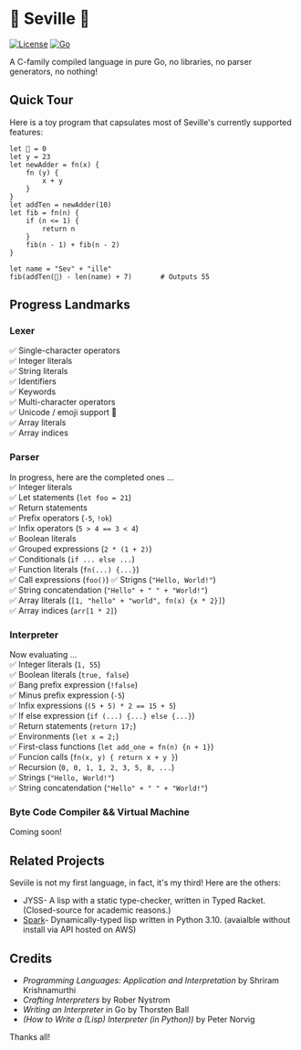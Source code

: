 # 🍇 Seville 🍇
[![License](https://img.shields.io/badge/License-MIT-blue.svg)](https://opensource.org/licenses/MIT)
[![Go](https://github.com/chrisfishbob/seville/actions/workflows/go.yml/badge.svg)](https://github.com/chrisfishbob/seville/actions/workflows/go.yml)  

A C-family compiled language in pure Go, no libraries, no parser generators, no nothing!


## Quick Tour
Here is a toy program that capsulates most of Seville's currently supported features:  
```
let 🍇 = 0
let y = 23
let newAdder = fn(x) { 
    fn (y) {
        x + y
    }
}
let addTen = newAdder(10)
let fib = fn(n) {
    if (n <= 1) {
        return n
    } 
    fib(n - 1) + fib(n - 2)
}

let name = "Sev" + "ille"
fib(addTen(🍇) - len(name) + 7)       # Outputs 55
```


## Progress Landmarks
### Lexer
:white_check_mark: Single-character operators  
:white_check_mark: Integer literals  
:white_check_mark: String literals  
:white_check_mark: Identifiers  
:white_check_mark: Keywords  
:white_check_mark: Multi-character operators  
:white_check_mark: Unicode / emoji support 🌹  
:white_check_mark: Array literals  
:white_check_mark: Array indices

### Parser
In progress, here are the completed ones ...  
:white_check_mark: Integer literals  
:white_check_mark: Let statements (`let foo = 21`)  
:white_check_mark: Return statements  
:white_check_mark: Prefix operators (`-5`, `!ok`)  
:white_check_mark: Infix operators (`5 > 4 == 3 < 4`)  
:white_check_mark: Boolean literals  
:white_check_mark: Grouped expressions (`2 * (1 + 2)`)  
:white_check_mark: Conditionals (`if ... else ...`)  
:white_check_mark: Function literals (`fn(...) {...}`)  
:white_check_mark: Call expressions (`foo()`)
:white_check_mark: Strigns (`"Hello, World!"`)  
:white_check_mark: String concatendation (`"Hello" + " " + "World!"`)  
:white_check_mark: Array literals (`[1, "hello" + "world", fn(x) {x * 2}]`)  
:white_check_mark: Array indices (`arr[1 * 2]`)  
  
### Interpreter
Now evaluating ...  
:white_check_mark: Integer literals (`1, 55`)  
:white_check_mark: Boolean literals (`true, false`)  
:white_check_mark: Bang prefix expression (`!false`)    
:white_check_mark: Minus prefix expression (`-5`)   
:white_check_mark: Infix expressions (`(5 + 5) * 2 == 15 + 5`)   
:white_check_mark: If else expression (`if (...) {...} else {...}`)  
:white_check_mark: Return statements (`return 17;`)   
:white_check_mark: Environments (`let x = 2;`)  
:white_check_mark: First-class functions (`let add_one = fn(n) {n + 1}`)  
:white_check_mark: Funcion calls (`fn(x, y) { return x + y }`)  
:white_check_mark: Recursion (`0, 0, 1, 1, 2, 3, 5, 8, ...`)  
:white_check_mark: Strings (`"Hello, World!"`)  
:white_check_mark: String concatendation (`"Hello" + " " + "World!"`)  
  
### Byte Code Compiler && Virtual Machine
Coming soon!
## Related Projects
Seviile is not my first language, in fact, it's my third!
Here are the others:  
* JYSS- A lisp with a static type-checker, written in Typed Racket. (Closed-source for academic reasons.)  
* [Spark](https://github.com/chrisfishbob/Spark)- Dynamically-typed lisp written in Python 3.10. (avaialble without install via API hosted on AWS)


## Credits
* *Programming Languages: Application and Interpretation* by Shriram Krishnamurthi  
* *Crafting Interpreters* by Rober Nystrom  
* *Writing an Interpreter* in Go by Thorsten Ball    
* *(How to Write a (Lisp) Interpreter (in Python))* by Peter Norvig  

Thanks all!


